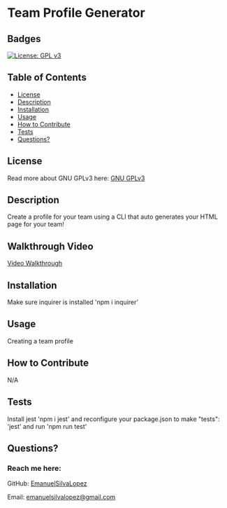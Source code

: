 # Team Profile Generator
  ## Badges
  [![License: GPL v3](https://img.shields.io/badge/License-GPLv3-blue.svg)](https://www.gnu.org/licenses/gpl-3.0)

  ## Table of Contents
  * [License](#license)
  * [Description](#description)
  * [Installation](#installation)
  * [Usage](#usage)
  * [How to Contribute](#how-to-contribute)
  * [Tests](#tests)
  * [Questions?](#questions)
  
  ## License
  Read more about GNU GPLv3 here:
  [GNU GPLv3](https://www.gnu.org/licenses/gpl-3.0)

  ## Description
  Create a profile for your team using a CLI that auto generates your HTML page for your team! 

  ## Walkthrough Video
  [Video Walkthrough](https://drive.google.com/file/d/1iBVTRaTdia5lUhK1BE7jhucElhHd_pXC/view)

  ## Installation
  Make sure inquirer is installed 'npm i inquirer'

  ## Usage
  Creating a team profile

  ## How to Contribute
  N/A

  ## Tests
  Install jest 'npm i jest' and reconfigure your package.json to make "tests": 'jest' and run 'npm run test'

  ## Questions?
  ### Reach me here:
  GitHub: [EmanuelSilvaLopez](https://github.com/EmanuelSilvaLopez)
  
  Email: emanuelsilvalopez@gmail.com
